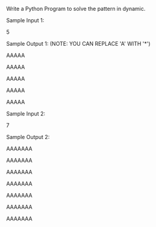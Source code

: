 Write a Python Program to solve the pattern in dynamic.

Sample Input 1:

5

Sample Output 1:  (NOTE: YOU CAN REPLACE 'A' WITH '*')

AAAAA

AAAAA

AAAAA

AAAAA

AAAAA

Sample Input 2:

7

Sample Output 2:

AAAAAAA

AAAAAAA

AAAAAAA

AAAAAAA

AAAAAAA

AAAAAAA

AAAAAAA
